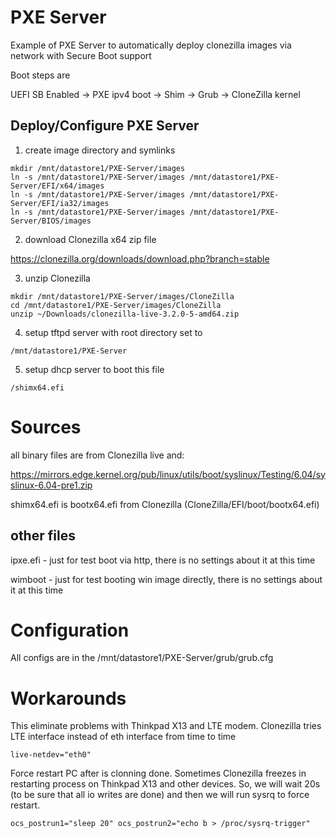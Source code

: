 # PXE Server

Example of PXE Server to automatically deploy clonezilla images via network with Secure Boot support

Boot steps are

UEFI SB Enabled -> PXE ipv4 boot -> Shim -> Grub -> CloneZilla kernel

## Deploy/Configure PXE Server
1) create image directory and symlinks
```
mkdir /mnt/datastore1/PXE-Server/images
ln -s /mnt/datastore1/PXE-Server/images /mnt/datastore1/PXE-Server/EFI/x64/images
ln -s /mnt/datastore1/PXE-Server/images /mnt/datastore1/PXE-Server/EFI/ia32/images
ln -s /mnt/datastore1/PXE-Server/images /mnt/datastore1/PXE-Server/BIOS/images
```

2) download Clonezilla x64 zip file

https://clonezilla.org/downloads/download.php?branch=stable

3) unzip Clonezilla
```
mkdir /mnt/datastore1/PXE-Server/images/CloneZilla
cd /mnt/datastore1/PXE-Server/images/CloneZilla
unzip ~/Downloads/clonezilla-live-3.2.0-5-amd64.zip
```

4) setup tftpd server with root directory set to
```
/mnt/datastore1/PXE-Server
```

5) setup dhcp server to boot this file
```
/shimx64.efi
```

# Sources
all binary files are from Clonezilla live and:

https://mirrors.edge.kernel.org/pub/linux/utils/boot/syslinux/Testing/6.04/syslinux-6.04-pre1.zip

shimx64.efi is bootx64.efi from Clonezilla (CloneZilla/EFI/boot/bootx64.efi)

## other files

ipxe.efi - just for test boot via http, there is no settings about it at this time

wimboot - just for test booting win image directly, there is no settings about it at this time

# Configuration

All configs are in the /mnt/datastore1/PXE-Server/grub/grub.cfg

# Workarounds

This eliminate problems with Thinkpad X13 and LTE modem. Clonezilla tries LTE interface instead of eth interface from time to time
```
live-netdev="eth0"
```

Force restart PC after is clonning done. Sometimes Clonezilla freezes in restarting process on Thinkpad X13 and other devices. So, we will wait 20s (to be sure that all io writes are done) and then we will run sysrq to force restart.
```
ocs_postrun1="sleep 20" ocs_postrun2="echo b > /proc/sysrq-trigger"
```
